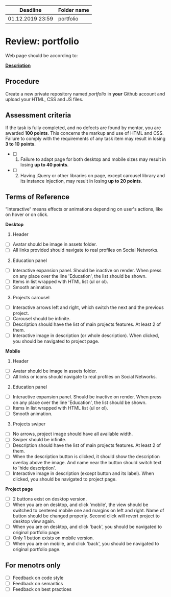| Deadline  | Folder name |
|-----------|-------------|
| 01.12.2019 23:59 | portfolio |


# Review: portfolio

Web page should be according to:

**[Description](https://github.com/rolling-scopes-school/tasks/blob/master/tasks/stage-1/portfolio/portfolio-ru.md)**  

## Procedure

Create a new private repository named *portfolio* in **your** Github account and upload your HTML, CSS and JS files.  

## Assessment criteria

If the task is fully completed, and no defects are found by mentor, you are awarded **100 points**. This concerns the markup and use of HTML and CSS. Failure to comply with the requirements of any task item may result in losing **3 to 10 points**.

- [ ] 1. Failure to adapt page for both desktop and mobile sizes may result in losing **up to 40 points**.
- [ ] 2. Having jQuery or other libraries on page, except carousel library and its instance injection, may result in losing **up to 20 points**.

## Terms of Reference

“Interactive“ means effects or animations depending on user's actions, like on hover or on click.

**Desktop**

1. Header  
- [ ] Avatar should be image in assets folder.  
- [ ] All links provided should navigate to real profiles on Social Networks.  

2. Education panel  
- [ ] Interactive expansion panel. Should be inactive on render. When press on any place over the line 'Education', the list should be shown.  
- [ ] Items in list wrapped with HTML list (ul or ol).  
- [ ] Smooth animation.  

3. Projects carousel  
- [ ] Interactive arrows left and right, which switch the next and the previous project.  
- [ ] Carousel should be infinite.  
- [ ] Description should have the list of main projects features. At least 2 of them.  
- [ ] Interactive image in description (or whole description). When clicked, you should be navigated to project page.  

**Mobile**

1. Header  
- [ ] Avatar should be image in assets folder.  
- [ ] All links or icons should navigate to real profiles on Social Networks.  

2. Education panel  
- [ ] Interactive expansion panel. Should be inactive on render. When press on any place over the line 'Education', the list should be shown.  
- [ ] Items in list wrapped with HTML list (ul or ol).  
- [ ] Smooth animation.  

3. Projects swiper  
- [ ] No arrows, project image should have all available width.  
- [ ] Swiper should be infinite.  
- [ ] Description should have the list of main projects features. At least 2 of them.  
- [ ] When the description button is clicked, it should show the description overlay above the image. And name near the button should switch text to 'hide description'.  
- [ ] Interactive image in description (except button and its label). When clicked, you should be navigated to project page.  

**Project page**

- [ ] 2 buttons exist on desktop version.
- [ ] When you are on desktop, and click 'mobile', the view should be switched to centered mobile one and margins on left and right.   Name of button should be changed properly. Second click will revert project to desktop view again.  
- [ ] When you are on desktop, and click 'back', you should be navigated to original portfolio page.  
- [ ] Only 1 button exists on mobile version.
- [ ] When you are on mobile, and click 'back', you should be navigated to original portfolio page.  

## For menotrs only

- [ ] Feedback on code style
- [ ] Feedback on semantics
- [ ] Feedback on best practices

